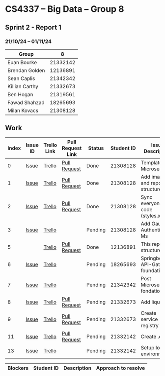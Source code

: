 # CS4337 – Big Data – Group 8

## Sprint 2 - Report 1

### 21/10/24 – 01/11/24

| Group          | 8        |
|----------------|----------|
| Euan Bourke    | 21332142 |
| Brendan Golden | 12136891 |
| Sean Caplis    | 21342342 |
| Killian Carthy | 21332673 |
| Ben Hogan      | 21319561 |
| Fawad Shahzad  | 18265693 |
| Milan Kovacs   | 21308128 |

## Work

| Index | Issue ID          | Trello Link         | Pull Request Link     | Status  | Student ID | Issue Description                     | 
|-------|-------------------|---------------------|-----------------------|---------|------------|---------------------------------------|
| 0     | [Issue][issue_16] | [Trello][trello_32] | [Pull Request][pr_17] | Done    | 21308128   | Template for Microservices            |
| 1     | [Issue][issue_22] | [Trello][trello_33] | [Pull Request][pr_20] | Done    | 21308128   | Add images and report structure       |
| 2     | [Issue][issue_19] | [Trello][trello_35] | [Pull Request][pr_20] | Done    | 21308128   | Sync everyone's code (styles.xml)     |
| 3     | [Issue][issue_29] | [Trello][trello_38] |                       | Pending | 21308128   | Add Oauth to Authentication Ms        |
| 5     |                   | [Trello][trello_33] | [Pull Request][pr_24] | Done    | 12136891   | This report structure                 |
| 6     | [Issue][issue_25] | [Trello][trello_12] |                       | Pending | 18265693   | Springboot for API-Gateway foundation |
| 7     | [Issue][issue_21] | [Trello][trello_15] |                       | Pending | 21342342   | Post Microservice fondation           |
| 8     | [Issue][issue_26] | [Trello][trello_17] | [Pull Request][pr_31] | Pending | 21332673   | Add liquibase                         |
| 9     | [Issue][issue_27] | [Trello][trello_13] | [Pull Request][pr_31] | Pending | 21332673   | Create service registry               |
| 11    | [Issue][issue_18] | [Trello][trello_37] | [Pull Request][pr_30] | Pending | 21332142   | Create .env's                         |
| 13    | [Issue][issue_28] | [Trello][trello_18] |                       | Pending | 21332142   | Setup local environment               |

[issue_3]: https://github.com/Third-Floor-CSIS/cs4337-Big-Data-Group/issues/3

[issue_16]: https://github.com/Third-Floor-CSIS/cs4337-Big-Data-Group/issues/16

[issue_18]: https://github.com/Third-Floor-CSIS/cs4337-Big-Data-Group/issues/18

[issue_19]: https://github.com/Third-Floor-CSIS/cs4337-Big-Data-Group/issues/19

[issue_22]: https://github.com/Third-Floor-CSIS/cs4337-Big-Data-Group/issues/22

[issue_23]: https://github.com/Third-Floor-CSIS/cs4337-Big-Data-Group/issues/23

[issue_25]: https://github.com/Third-Floor-CSIS/cs4337-Big-Data-Group/issues/25

[issue_21]: https://github.com/Third-Floor-CSIS/cs4337-Big-Data-Group/issues/21

[issue_26]: https://github.com/Third-Floor-CSIS/cs4337-Big-Data-Group/issues/26

[issue_27]: https://github.com/Third-Floor-CSIS/cs4337-Big-Data-Group/issues/27

[issue_28]: https://github.com/Third-Floor-CSIS/cs4337-Big-Data-Group/issues/28

[issue_29]: https://github.com/Third-Floor-CSIS/cs4337-Big-Data-Group/issues/29

[trello_2]: https://trello.com/c/7Nh3QhXY/2-lint-pipeline

[trello_12]: https://trello.com/c/JublwPPu/12-create-api-gateway-module-foundations

[trello_13]: https://trello.com/c/3LMcupSB/13-create-service-registry

[trello_15]: https://trello.com/c/blueC4WS/15-posts-microservice-foundations

[trello_17]: https://trello.com/c/byGSYX2K/17-add-liquibase

[trello_18]: https://trello.com/c/zzW6JN0j/18-setup-local-environment

[trello_19]: https://trello.com/c/aw4hsgn1/19-familiarise-the-team-with-springboot-layered-architecture

[trello_32]: https://trello.com/c/aI8gZGVV/32-template-microservice

[trello_33]: https://trello.com/c/aQ5SbfPd/33-add-documentation-images-to-repo

[trello_35]: https://trello.com/c/xpqAsiQ7/35-sync-code-styles

[trello_36]: https://trello.com/c/JpIkQlMn/36-discord-intergration-for-github

[trello_37]: https://trello.com/c/rJ6rzzpm/37-create-env

[trello_38]: https://trello.com/c/EDgzbQYz/38-add-oath-to-authentication

[pr_14]: https://github.com/Third-Floor-CSIS/cs4337-Big-Data-Group/pull/14

[pr_17]: https://github.com/Third-Floor-CSIS/cs4337-Big-Data-Group/pull/17

[pr_20]: https://github.com/Third-Floor-CSIS/cs4337-Big-Data-Group/pull/20

[pr_24]: https://github.com/Third-Floor-CSIS/cs4337-Big-Data-Group/pull/24

[pr_30]: https://github.com/Third-Floor-CSIS/cs4337-Big-Data-Group/pull/30

[pr_31]: https://github.com/Third-Floor-CSIS/cs4337-Big-Data-Group/pull/31

| Blockers | Student ID | Description | Approach to resolve |
|----------|------------|-------------|---------------------|
